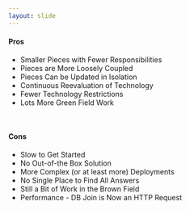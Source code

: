 ```yaml
---
layout: slide
---
```

#### Pros

* Smaller Pieces with Fewer Responsibilities
* Pieces are More Loosely Coupled
* Pieces Can be Updated in Isolation
* Continuous Reevaluation of Technology
* Fewer Technology Restrictions
* Lots More Green Field Work

&nbsp;<br />

#### Cons

* Slow to Get Started
* No Out-of-the Box Solution
* More Complex (or at least more)  Deployments
* No Single Place to Find All Answers
* Still a Bit of Work in the Brown Field
* Performance - DB Join is Now an HTTP Request
